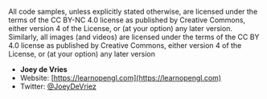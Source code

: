 All code samples, unless explicitly stated otherwise, are licensed under the terms of the CC BY-NC 4.0 license as published by Creative Commons, either version 4 of the License, or (at your option) any later version.
Similarly, all images (and videos) are licensed under the terms of the CC BY 4.0 license as published by Creative Commons, either version 4 of the License, or (at your option) any later version

- **Joey de Vries**
- Website: [https://learnopengl.com](https://learnopengl.com)
- Twitter: [@JoeyDeVriez](https://twitter.com/JoeyDeVriez)


